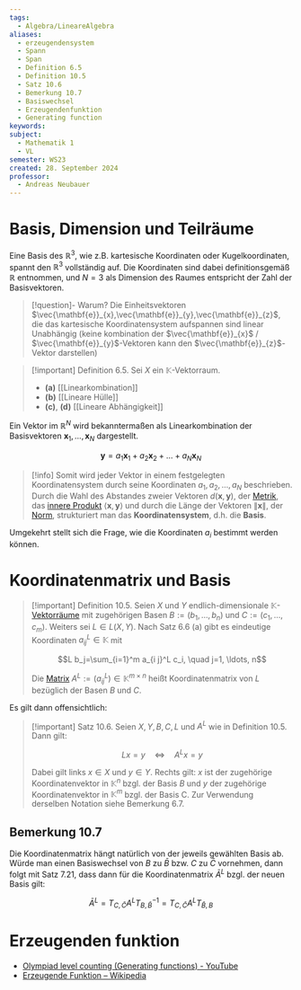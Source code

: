 ```yaml
---
tags:
  - Algebra/LineareAlgebra
aliases:
  - erzeugendensystem
  - Spann
  - Span
  - Definition 6.5
  - Definition 10.5
  - Satz 10.6
  - Bemerkung 10.7
  - Basiswechsel
  - Erzeugendenfunktion
  - Generating function
keywords: 
subject:
  - Mathematik 1
  - VL
semester: WS23
created: 28. September 2024
professor:
  - Andreas Neubauer
---
```

 

# Basis, Dimension und Teilräume

Eine Basis des $\mathbb{R}^3$, wie z.B. kartesische Koordinaten oder Kugelkoordinaten, spannt den $\mathbb{R}^3$ vollständig auf. Die Koordinaten sind dabei definitionsgemäß $\mathbb{R}$ entnommen, und $N=3$ als Dimension des Raumes entspricht der Zahl der Basisvektoren.

> [!question]- Warum?
> Die Einheitsvektoren $\vec{\mathbf{e}}_{x},\vec{\mathbf{e}}_{y},\vec{\mathbf{e}}_{z}$, die das kartesische Koordinatensystem aufspannen sind linear Unabhängig (keine kombination der $\vec{\mathbf{e}}_{x}$ / $\vec{\mathbf{e}}_{y}$-Vektoren kann den $\vec{\mathbf{e}}_{z}$-Vektor darstellen)

> [!important] Definition 6.5. Sei $X$ ein $\mathbb{K}$-Vektorraum.
>
> - **(a)** [[Linearkombination]]
> - **(b)** [[Lineare Hülle]]
> - **(c)**, **(d)** [[Lineare Abhängigkeit]]

Ein Vektor im $\mathbb{R}^N$ wird bekanntermaßen als Linearkombination der Basisvektoren $\mathbf{x}_1, \ldots, \mathbf{x}_N$ dargestellt.

$$\mathbf{y}=a_1 \mathbf{x}_1+a_2 \mathbf{x}_2+\ldots+a_N \mathbf{x}_N$$

> [!info] Somit wird jeder Vektor in einem festgelegten Koordinatensystem durch seine Koordinaten $a_1, a_2, \ldots, a_N$ beschrieben.
> Durch die Wahl des Abstandes zweier Vektoren $d(\mathbf{x}, \mathbf{y})$, der [Metrik](Metrischer%20Raum.md), das [innere Produkt](Skalarprodukt.md) $\langle\mathbf{x}, \mathbf{y}\rangle$ und durch die Länge der Vektoren $\|\mathbf{x}\|$, der [Norm](Norm.md), strukturiert man das **Koordinatensystem**, d.h. die **Basis**.
> 

Umgekehrt stellt sich die Frage, wie die Koordinaten $a_i$ bestimmt werden können.

# Koordinatenmatrix und Basis

> [!important] Definition 10.5. Seien $X$ und $Y$ endlich-dimensionale $\mathbb{K}$-[Vektorräume](Vektorraum.md) mit zugehörigen Basen $B:=\left(b_1, \ldots, b_n\right)$ und $C:=\left(c_1, \ldots, c_m\right)$. Weiters sei $L \in L(X, Y)$.
> Nach Satz 6.6 (a) gibt es eindeutige Koordinaten $a_{i j}^L \in \mathbb{K}$ mit
> 
> $$L b_j=\sum_{i=1}^m a_{i j}^L c_i, \quad j=1, \ldots, n$$
> 
> Die [Matrix](Matrix.md) $A^L:=\left(a_{i j}^L\right) \in \mathbb{K}^{m \times n}$ heißt Koordinatenmatrix von $L$ bezüglich der Basen $B$ und $C$.

Es gilt dann offensichtlich:

> [!important] Satz 10.6. Seien $X, Y, B, C, L$ und $A^L$ wie in Definition 10.5. Dann gilt:
> 
> $$L x=y \quad \Longleftrightarrow \quad A^L x=y$$
> 
> Dabei gilt links $x \in X$ und $y \in Y$. Rechts gilt: $x$ ist der zugehörige Koordinatenvektor in $\mathbb{K}^n$ bzgl. der Basis $B$ und $y$ der zugehörige Koordinatenvektor in $\mathbb{K}^m$ bzgl. der Basis C. Zur Verwendung derselben Notation siehe Bemerkung 6.7.

## Bemerkung 10.7

Die Koordinatenmatrix hängt natürlich von der jeweils gewählten Basis ab. Würde man einen Basiswechsel von $B$ zu $\bar{B}$ bzw. $C$ zu $\bar{C}$ vornehmen, dann folgt mit Satz 7.21, dass dann für die Koordinatenmatrix $\bar{A}^L$ bzgl. der neuen Basis gilt:

$$\bar{A}^L=T_{C, \bar{C}} A^L T_{B, \bar{B}}^{-1}=T_{C, \bar{C}} A^L T_{\bar{B}, B}$$

# Erzeugenden funktion

- [Olympiad level counting (Generating functions) - YouTube](https://www.youtube.com/watch?v=bOXCLR3Wric)
- [Erzeugende Funktion – Wikipedia](https://de.wikipedia.org/wiki/Erzeugende_Funktion)
